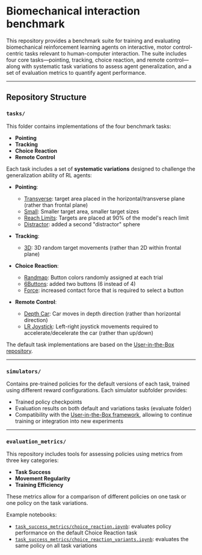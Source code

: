 ﻿# Biomechanical interaction benchmark
This repository provides a benchmark suite for training and evaluating biomechanical reinforcement learning agents on interactive, motor control-centric tasks relevant to human-computer interaction. The suite includes four core tasks—pointing, tracking, choice reaction, and remote control—along with systematic task variations to assess agent generalization, and a set of evaluation metrics to quantify agent performance.

---

## Repository Structure

### `tasks/`
This folder contains implementations of the four benchmark tasks:

- **Pointing**
- **Tracking**
- **Choice Reaction**
- **Remote Control**

Each task includes a set of **systematic variations** designed to challenge the generalization ability of RL agents:


- **Pointing**:  
  - [Transverse](tasks/pointing_horizontal_target_area): target area placed in the horizontal/transverse plane (rather than frontal plane)   
  - [Small](tasks/pointing_smaller_targets): Smaller target area, smaller target sizes  
  - [Reach Limits](tasks/pointing_reach_envelope): Targets are placed at 90% of the model's reach limit  
  - [Distractor](tasks/pointing_distractor): added a second "distractor" sphere  

- **Tracking**:  
  - [3D](tasks/tracking_3D_target_area): 3D random target movements (rather than 2D within frontal plane)  

- **Choice Reaction**:  
  - [Randmap](tasks/choice_reaction_distance_sensor_mixed_button_positions): Button colors randomly assigned at each trial 
  - [6Buttons](tasks/choice_reaction_distance_sensor_6_buttons): added two buttons (6 instead of 4)  
  - [Force](tasks/choice_reaction_distance_sensor_force_constraint): increased contact force that is required to select a button  

- **Remote Control**:  
  - [Depth Car](tasks/remote_driving_depth_direction): Car moves in depth direction (rather than horizontal direction)  
  - [LR Joystick](tasks/remote_driving_lr_joystick): Left-right joystick movements required to accelerate/decelerate the car (rather than up/down) 

The default task implementations are based on the [User-in-the-Box repository](https://github.com/User-in-the-Box/user-in-the-box).

---
### `simulators/`

Contains pre-trained policies for the default versions of each task, trained using different reward configurations. Each simulator subfolder provides:

- Trained policy checkpoints  
- Evaluation results on both default and variations tasks (evaluate folder)
- Compatibility with the [User-in-the-Box framework](https://github.com/User-in-the-Box/user-in-the-box), allowing to continue training or integration into new experiments

---

### `evaluation_metrics/`

This repository includes tools for assessing policies using metrics from three key categories:

- **Task Success**  
- **Movement Regularity**  
- **Training Efficiency**

These metrics allow for a comparison of different policies on one task or one policy on the task variations. 

Example notebooks:

- [`task_success_metrics/choice_reaction.ipynb`](evaluation_metrics/task_success_metrics/choice_reaction.ipynb): evaluates policy performance on the default Choice Reaction task  
- [`task_success_metrics/choice_reaction_variants.ipynb`](evaluation_metrics/task_success_metrics/choice_reaction_variations.ipynb): evaluates the same policy on all task variations
